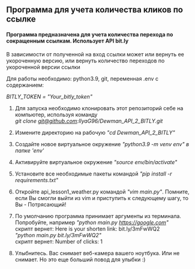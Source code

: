 ## Программа для учета количества кликов по ссылке


#### Программа предназначена для учета количества перехода по сокращенным ссылкам. Использует API bit.ly
В зависимости от полученной на вход ссылки может или вернуть ее укороченную версию, или вернуть количество переходов по укороченной версии ссылки

Для работы необходимо: python3.9, git, переменная .env c содержанием:  

*BITLY_TOKEN = "Your_bitly_token"*  


1) Для запуска необходимо клонировать этот репозиторий себе на компьютер, используя команду  
*git clone git@github.com:IlyaG96/Dewman_API_2_BITLY.git*

2) Измените директорию на рабочую *"cd Dewman_API_2_BITLY"*

3) Создайте новое виртуальное окружение *"python3.9 -m venv env" в папке 'env'*

4) Активируйте виртуальное окружение *"source env/bin/activate"*

5) Установите все необходимые пакеты командой *"pip install -r requirements.txt"* 

6) Откройте api_lesson1_weather.py командой *"vim main.py"*. Помните, если Вы смогли выйти из vim и приступить к следующему шагу, то Вы - Потрясающий!

7) По умолчанию программа принимает аргументы из терминала. Попробуйте, например
*"python main.py https://google.com"*  
скрипт вернет: Here is your shorten link: bit.ly/3mFwWQ2  
*"python main.py bit.ly/3mFwWQ2"*  
скрипт вернет: Number of clicks: 1  

8) Улыбнитесь. Вас снимает веб-камера вашего ноутбука. Или не снимает. Но это еще больший повод для улыбки :)
